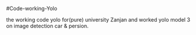#Code-working-Yolo

the working code yolo for(pure) university Zanjan and worked yolo model 3 on image detection car & persion.
